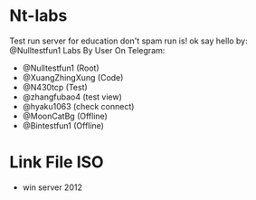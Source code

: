 # Nt-labs

Test run server for education 
don't spam run is!
ok say hello by: @Nulltestfun1
Labs By User On Telegram:
- @Nulltestfun1 (Root)
- @XuangZhingXung (Code)
- @N430tcp (Test)
- @zhangfubao4 (test view)
- @hyaku1063 (check connect)
- @MoonCatBg (Offline)
- @Bintestfun1 (Offline)

# Link File ISO

- win server 2012
<a herf="https://computernewb.com/isos/windows/Windows%20Server%202012%20R2.iso">
